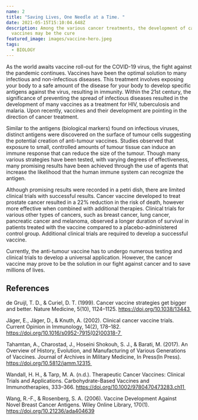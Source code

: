 ```yaml
---
name: 2
title: "Saving Lives, One Needle at a Time. "
date: 2021-05-15T15:10:04.648Z
description: Among the various cancer treatments, the development of cancer
  vaccines may be the cure
featured_image: images/vaccine-hero.jpeg
tags:
  - BIOLOGY
---
```

As the world awaits vaccine roll-out for the COVID-19 virus, the fight against the pandemic continues. Vaccines have been the optimal solution to many infectious and non-infectious diseases. This treatment involves exposing your body to a safe amount of the disease for your body to develop specific antigens against the virus, resulting in immunity. Within the 21st century, the significance of preventing the spread of infectious diseases resulted in the development of many vaccines as a treatment for HIV, tuberculosis and malaria. Upon recently, vaccines and their development are pointing in the direction of cancer treatment. 



Similar to the antigens (biological markers) found on infectious viruses, distinct antigens were discovered on the surface of tumour cells suggesting the potential creation of anti-tumour vaccines. Studies observed that exposure to small, controlled amounts of tumour tissue can induce an immune response that can reduce the size of the tumour. Though many various strategies have been tested, with varying degrees of effectiveness, many promising results have been achieved through the use of agents that increase the likelihood that the human immune system can recognize the antigen. 



Although promising results were recorded in a petri dish, there are limited clinical trials with successful results. Cancer vaccine developed to treat prostate cancer resulted in a 22% reduction in the risk of death, however more effective when combined with additional therapies. Clinical trials for various other types of cancers, such as breast cancer, lung cancer, pancreatic cancer and melanoma, observed a longer duration of survival in patients treated with the vaccine compared to a placebo-administered control group. Additional clinical trials are required to develop a successful vaccine. 



Currently, the anti-tumour vaccine has to undergo numerous testing and clinical trials to develop a universal application. However, the cancer vaccine may prove to be the solution in our fight against cancer and to save millions of lives.

## **References**

de Gruijl, T. D., & Curiel, D. T. (1999). Cancer vaccine strategies get bigger and better. Nature Medicine, 5(10), 1124–1125. https://doi.org/10.1038/13443 

Jäger, E., Jäger, D., & Knuth, A. (2002). Clinical cancer vaccine trials. Current Opinion in Immunology, 14(2), 178–182. https://doi.org/10.1016/s0952-7915(02)00318-7 

Tahamtan, A., Charostad, J., Hoseini Shokouh, S. J., & Barati, M. (2017). An Overview of History, Evolution, and Manufacturing of Various Generations of Vaccines. Journal of Archives in Military Medicine, In Press(In Press). https://doi.org/10.5812/jamm.12315 

Wandall, H. H., & Tarp, M. A. (n.d.). Therapeutic Cancer Vaccines: Clinical Trials and Applications. Carbohydrate-Based Vaccines and Immunotherapies, 333–366. https://doi.org/10.1002/9780470473283.ch11 

Wang, R.-F., & Rosenberg, S. A. (2006). Vaccine Development Against Novel Breast Cancer Antigens. Wiley Online Library, 170(1). https://doi.org/10.21236/ada404639